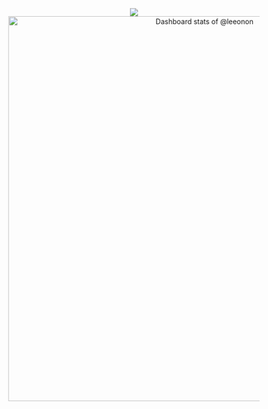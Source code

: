 <div align=center><img src="https://s1.ax1x.com/2020/07/13/UGKoqJ.gif"/></div>
<!-- Copy-paste in your Readme.md file -->

<a href="https://next.ossinsight.io/widgets/official/compose-user-dashboard-stats?user_id=25120803" target="_blank" style="display: block" align="center">
  <picture>
    <source media="(prefers-color-scheme: dark)" srcset="https://next.ossinsight.io/widgets/official/compose-user-dashboard-stats/thumbnail.png?user_id=25120803&image_size=auto&color_scheme=dark" width="771" height="auto">
    <img alt="Dashboard stats of @leeonon" src="https://next.ossinsight.io/widgets/official/compose-user-dashboard-stats/thumbnail.png?user_id=25120803&image_size=auto&color_scheme=light" width="771" height="auto">
  </picture>
</a>

<!-- Made with [OSS Insight](https://ossinsight.io/) -->
<span style="background-image: linear-gradient(45deg, rgb(149, 92, 255) 0%, rgb(163, 94, 253) 19%, rgb(173, 96, 251) 27%, rgb(181, 93, 248) 34%, rgb(194, 95, 247) 41%, rgb(203, 98, 244) 47%, rgb(214, 113, 244) 53%, rgb(222, 136, 246) 59%, rgb(232, 160, 248) 66%, rgb(240, 184, 250) 73%, rgb(247, 208, 251) 81%, rgb(254, 230, 252) 100%);">
</span>

<!--
**v5sollee/v5sollee** is a ✨ _special_ ✨ repository because its `README.md` (this file) appears on your GitHub profile.

Here are some ideas to get you started:

- 🔭 I’m currently working on ...
- 🌱 I’m currently learning ...
- 👯 I’m looking to collaborate on ...
- 🤔 I’m looking for help with ...
- 💬 Ask me about ...
- 📫 How to reach me: ...
- 😄 Pronouns: ...
- ⚡ Fun fact: ...
-->
